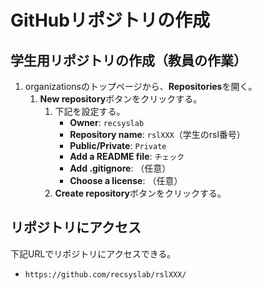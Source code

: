 # GitHubリポジトリの作成

## 学生用リポジトリの作成（教員の作業）
1. organizationsのトップページから、**Repositories**を開く。
   1. **New repository**ボタンをクリックする。
      1. 下記を設定する。
         - **Owner**: `recsyslab`
         - **Repository name**: `rslXXX`（学生のrsl番号）
         - **Public/Private**: `Private`
         - **Add a README file**: `チェック`
         - **Add .gitignore**: （任意）
         - **Choose a license**: （任意）
      2. **Create repository**ボタンをクリックする。

## リポジトリにアクセス
下記URLでリポジトリにアクセスできる。
- `https://github.com/recsyslab/rslXXX/`
